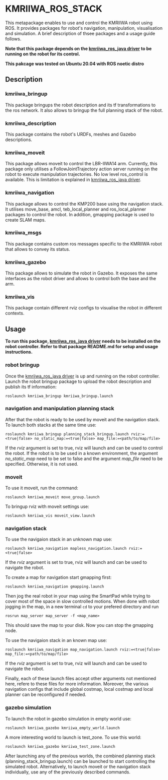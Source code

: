 # KMRIIWA_ROS_STACK
This metapackage enables to use and control the KMRIIWA robot using ROS. It provides packages for robot's navigation, manipulation, visualisation and simulation. A brief description of thsee packages and a usage guide follows. 

**Note that this package depends on the [kmriiwa_ros_java driver](https://github.com/stoic-roboticist/kmriiwa_ros_java) to be running on the robot for its control.**

**This pakcage was tested on Ubuntu 20.04 with ROS noetic distro**

## Description

### kmriiwa_bringup
This package bringups the robot description and its tf transformations to the ros network. It also allows to bringup the full planning stack of the robot.

### kmriiwa_description
This package contains the robot's URDFs, meshes and Gazebo descriptions.

### kmriiwa_moveit
This package allows moveit to control the LBR-IIWA14 arm. Currently, this package only utilises a FollowJointTrajectory action server running on the robot to execute manipulation trajectories. No low level ros_control is available. This is limitation is explained in [kmriiwa_ros_java driver](https://github.com/stoic-roboticist/kmriiwa_ros_java).

### kmriiwa_navigation
This package allows to control the KMP200 base using the navigation stack. It utilises move_base, amcl, teb_local_planner and ros_local_planner packages to control the robot. In addition, gmapping package is used to create SLAM maps.

### kmriiwa_msgs
This package contains custom ros messages specific to the KMRIIWA robot that allows to convey its status.

### kmriiwa_gazebo
This package allows to simulate the robot in Gazebo. It exposes the same interfaces as the robot driver and allows to control both the base and the arm.

### kmriiwa_vis
This package contain different rviz configs to visualise the robot in different contexts.

## Usage

**To run this package, [kmriiwa_ros_java driver](https://github.com/stoic-roboticist/kmriiwa_ros_java) needs to be installed on the robot controller. Refer to that package README.md for setup and usage instructions.**
### robot bringup
Once the [kmriiwa_ros_java driver](https://github.com/stoic-roboticist/kmriiwa_ros_java) is up and running on the robot controller. Launch the robot bringup package to upload the robot description and publish its tf information:
```
roslaunch kmriiwa_bringup kmriiwa_bringup.launch
```
### navigation and manipulation planning stack
After that the robot is ready to be used by moveit and the navigation stack. To launch both stacks at the same time use:
```
roslaunch kmriiwa_bringup planning_stack_bringup.launch rviz:=<true|false> no_static_map:=<true|false> map_file:=<path/to/map/file>
```
If the *rviz* argument is set to true, rviz will launch and can be used to control the robot. If the robot is to be used in a known environment, the argument *no_static_map* need to be set to false and the argument *map_file* need to be specified. Otherwise, it is not used.

### moveit
To use it moveit, run the command:
```
roslaunch kmriiwa_moveit move_group.launch
```
To bringup rviz with moveit settings use:
```
roslaunch kmriiwa_vis moveit_view.launch
```

### navigation stack
To use the navigaion stack in an unknown map use:
```
roslaunch kmriiwa_navigation mapless_navigation.launch rviz:=<true|false>
```
If the *rviz* argument is set to true, rviz will launch and can be used to navigate the robot.

To create a map for navigation start gmapping first:
```
roslaunch kmriiwa_navigation gmapping.launch
```
Then jog the real robot in your map using the SmartPad while trying to cover most of the space in slow controlled motions. When done with robot jogging in the map, in a new terminal `cd` to your prefered directory and run
```
rosrun map_server map_server -f <map_name>
```
This should save the map to your disk. Now you can stop the gmapping node.

To use the navigaion stack in an known map use:
```
roslaunch kmriiwa_navigation map_navigation.launch rviz:=<true|false> map_file:=<path/to/map/file>
```
If the *rviz* argument is set to true, rviz will launch and can be used to navigate the robot.

Finally, each of these launch files accept other arguments not mentioned here, refere to these files for more information. Moreover, the various navigation configs that include global costmap, local costmap and local planner can be reconfigured if needed.

### gazebo simulation
To launch the robot in gazebo simulation in empty world use:
```
roslaunch kmriiwa_gazebo kmriiwa_empty_world.launch
```
A more interesting world to launch is test_zone. To use this world:
```
roslaunch kmriiwa_gazebo kmriiwa_test_zone.launch
```
After launching any of the previous worlds, the combined planning stack (planning_stack_bringup.launch) can be launched to start controlling the simulated robot. Alternatively, to launch moveit or the navigation stack individually, use any of the previously described commands.
